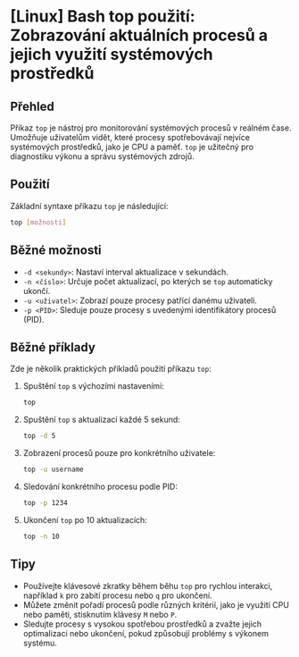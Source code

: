 # [Linux] Bash top použití: Zobrazování aktuálních procesů a jejich využití systémových prostředků

## Přehled
Příkaz `top` je nástroj pro monitorování systémových procesů v reálném čase. Umožňuje uživatelům vidět, které procesy spotřebovávají nejvíce systémových prostředků, jako je CPU a paměť. `top` je užitečný pro diagnostiku výkonu a správu systémových zdrojů.

## Použití
Základní syntaxe příkazu `top` je následující:

```bash
top [možnosti]
```

## Běžné možnosti
- `-d <sekundy>`: Nastaví interval aktualizace v sekundách.
- `-n <číslo>`: Určuje počet aktualizací, po kterých se `top` automaticky ukončí.
- `-u <uživatel>`: Zobrazí pouze procesy patřící danému uživateli.
- `-p <PID>`: Sleduje pouze procesy s uvedenými identifikátory procesů (PID).

## Běžné příklady
Zde je několik praktických příkladů použití příkazu `top`:

1. Spuštění `top` s výchozími nastaveními:
   ```bash
   top
   ```

2. Spuštění `top` s aktualizací každé 5 sekund:
   ```bash
   top -d 5
   ```

3. Zobrazení procesů pouze pro konkrétního uživatele:
   ```bash
   top -u username
   ```

4. Sledování konkrétního procesu podle PID:
   ```bash
   top -p 1234
   ```

5. Ukončení `top` po 10 aktualizacích:
   ```bash
   top -n 10
   ```

## Tipy
- Používejte klávesové zkratky během běhu `top` pro rychlou interakci, například `k` pro zabití procesu nebo `q` pro ukončení.
- Můžete změnit pořadí procesů podle různých kritérií, jako je využití CPU nebo paměti, stisknutím klávesy `M` nebo `P`.
- Sledujte procesy s vysokou spotřebou prostředků a zvažte jejich optimalizaci nebo ukončení, pokud způsobují problémy s výkonem systému.